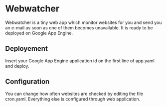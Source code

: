 Webwatcher
==========
Webwatcher is a tiny web app which monitor websites for you and send you an e-mail as soon as one of them becomes unavailable.
It is ready to be deployed on Google App Engine.

Deployement
----------
Insert your Google App Engine application id on the first line of app.yaml and deploy.

Configuration
-----------
You can change how often websites are checked by editing the file cron.yaml.
Everything else is configured through web application.